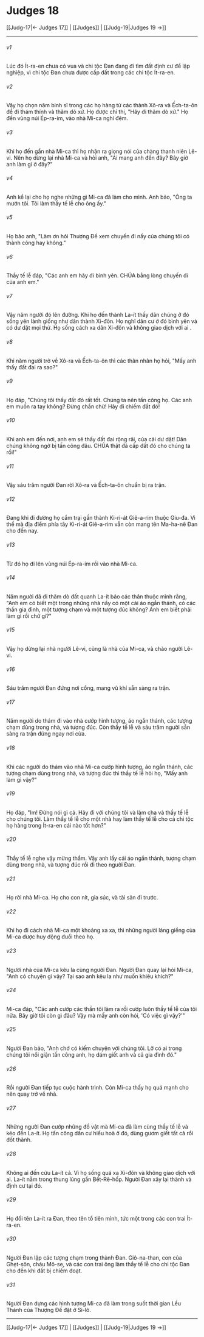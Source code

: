 # Judges 18

[[Judg-17|← Judges 17]] | [[Judges]] | [[Judg-19|Judges 19 →]]
***



###### v1 
Lúc đó Ít-ra-en chưa có vua và chi tộc Đan đang đi tìm đất định cư để lập nghiệp, vì chi tộc Đan chưa được cấp đất trong các chi tộc Ít-ra-en. 

###### v2 
Vậy họ chọn năm binh sĩ trong các họ hàng từ các thành Xô-ra và Ếch-ta-ôn để đi thám thính và thăm dò xứ. Họ được chỉ thị, "Hãy đi thăm dò xứ." Họ đến vùng núi Ép-ra-im, vào nhà Mi-ca nghỉ đêm. 

###### v3 
Khi họ đến gần nhà Mi-ca thì họ nhận ra giọng nói của chàng thanh niên Lê-vi. Nên họ dừng lại nhà Mi-ca và hỏi anh, "Ai mang anh đến đây? Bây giờ anh làm gì ở đây?" 

###### v4 
Anh kể lại cho họ nghe những gì Mi-ca đã làm cho mình. Anh bảo, "Ông ta mướn tôi. Tôi làm thầy tế lễ cho ông ấy." 

###### v5 
Họ bảo anh, "Làm ơn hỏi Thượng Đế xem chuyến đi nầy của chúng tôi có thành công hay không." 

###### v6 
Thầy tế lễ đáp, "Các anh em hãy đi bình yên. CHÚA bằng lòng chuyến đi của anh em." 

###### v7 
Vậy năm người đó lên đường. Khi họ đến thành La-ít thấy dân chúng ở đó sống yên lành giống như dân thành Xi-đôn. Họ nghĩ dân cư ở đó bình yên và có dư dật mọi thứ. Họ sống cách xa dân Xi-đôn và không giao dịch với ai . 

###### v8 
Khi năm người trở về Xô-ra và Ếch-ta-ôn thì các thân nhân họ hỏi, "Mấy anh thấy đất đai ra sao?" 

###### v9 
Họ đáp, "Chúng tôi thấy đất đó rất tốt. Chúng ta nên tấn công họ. Các anh em muốn ra tay không? Đừng chần chừ! Hãy đi chiếm đất đó! 

###### v10 
Khi anh em đến nơi, anh em sẽ thấy đất đai rộng rãi, của cải dư dật! Dân chúng không ngờ bị tấn công đâu. CHÚA thật đã cấp đất đó cho chúng ta rồi!" 

###### v11 
Vậy sáu trăm người Đan rời Xô-ra và Ếch-ta-ôn chuẩn bị ra trận. 

###### v12 
Đang khi đi đường họ cắm trại gần thành Ki-ri-át Giê-a-rim thuộc Giu-đa. Vì thế mà địa điểm phía tây Ki-ri-át Giê-a-rim vẫn còn mang tên Ma-ha-nê Đan cho đến nay. 

###### v13 
Từ đó họ đi lên vùng núi Ép-ra-im rồi vào nhà Mi-ca. 

###### v14 
Năm người đã đi thăm dò đất quanh La-ít bảo các thân thuộc mình rằng, "Anh em có biết một trong những nhà nầy có một cái áo ngắn thánh, có các thần gia đình, một tượng chạm và một tượng đúc không? Anh em biết phải làm gì rồi chứ gì?" 

###### v15 
Vậy họ dừng lại nhà người Lê-vi, cũng là nhà của Mi-ca, và chào người Lê-vi. 

###### v16 
Sáu trăm người Đan đứng nơi cổng, mang vũ khí sẵn sàng ra trận. 

###### v17 
Năm người do thám đi vào nhà cướp hình tượng, áo ngắn thánh, các tượng chạm dùng trong nhà, và tượng đúc. Còn thầy tế lễ và sáu trăm người sẵn sàng ra trận đứng ngay nơi cửa. 

###### v18 
Khi các người do thám vào nhà Mi-ca cướp hình tượng, áo ngắn thánh, các tượng chạm dùng trong nhà, và tượng đúc thì thầy tế lễ hỏi họ, "Mấy anh làm gì vậy?" 

###### v19 
Họ đáp, "Im! Đừng nói gì cả. Hãy đi với chúng tôi và làm cha và thầy tế lễ cho chúng tôi. Làm thầy tế lễ cho một nhà hay làm thầy tế lễ cho cả chi tộc họ hàng trong Ít-ra-en cái nào tốt hơn?" 

###### v20 
Thầy tế lễ nghe vậy mừng thầm. Vậy anh lấy cái áo ngắn thánh, tượng chạm dùng trong nhà, và tượng đúc rồi đi theo người Đan. 

###### v21 
Họ rời nhà Mi-ca. Họ cho con nít, gia súc, và tài sản đi trước. 

###### v22 
Khi họ đi cách nhà Mi-ca một khoảng xa xa, thì những người láng giềng của Mi-ca được huy động đuổi theo họ. 

###### v23 
Người nhà của Mi-ca kêu la cùng người Đan. Người Đan quay lại hỏi Mi-ca, "Anh có chuyện gì vậy? Tại sao anh kêu la như muốn khiêu khích?" 

###### v24 
Mi-ca đáp, "Các anh cướp các thần tôi làm ra rồi cướp luôn thầy tế lễ của tôi nữa. Bây giờ tôi còn gì đâu? Vậy mà mấy anh còn hỏi, 'Có việc gì vậy?'" 

###### v25 
Người Đan bảo, "Anh chớ có kiếm chuyện với chúng tôi. Lỡ có ai trong chúng tôi nổi giận tấn công anh, họ dám giết anh và cả gia đình đó." 

###### v26 
Rồi người Đan tiếp tục cuộc hành trình. Còn Mi-ca thấy họ quá mạnh cho nên quay trở về nhà. 

###### v27 
Những người Đan cướp những đồ vật mà Mi-ca đã làm cùng thầy tế lễ và kéo đến La-ít. Họ tấn công dân cư hiếu hoà ở đó, dùng gươm giết tất cả rồi đốt thành. 

###### v28 
Không ai đến cứu La-ít cả. Vì họ sống quá xa Xi-đôn và không giao dịch với ai. La-ít nằm trong thung lũng gần Bết-Rê-hốp. Người Đan xây lại thành và định cư tại đó. 

###### v29 
Họ đổi tên La-ít ra Đan, theo tên tổ tiên mình, tức một trong các con trai Ít-ra-en. 

###### v30 
Người Đan lập các tượng chạm trong thành Đan. Giô-na-than, con của Ghẹt-sôn, cháu Mô-se, và các con trai ông làm thầy tế lễ cho chi tộc Đan cho đến khi đất bị chiếm đoạt. 

###### v31 
Người Đan dựng các hình tượng Mi-ca đã làm trong suốt thời gian Lều Thánh của Thượng Đế đặt ở Si-lô.

***
[[Judg-17|← Judges 17]] | [[Judges]] | [[Judg-19|Judges 19 →]]

